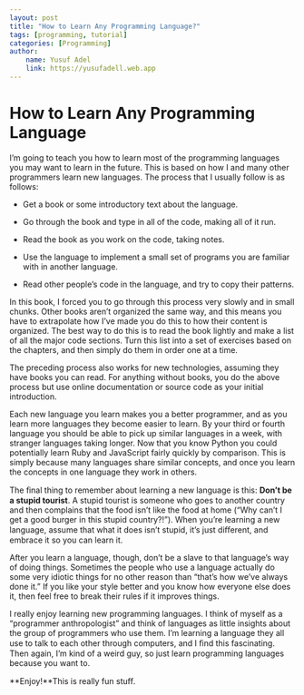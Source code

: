 ```yaml
---
layout: post
title: "How to Learn Any Programming Language?"
tags: [programming, tutorial]
categories: [Programming]
author:
    name: Yusuf Adel
    link: https://yusufadell.web.app
---
```


# How to Learn Any Programming Language

I’m going to teach you how to learn most of the programming languages you may want to learn in
the future. This is based on how I and many other programmers learn new
languages. The process that I usually follow is as follows:

- Get a book or some introductory text about the language.

- Go through the book and type in all of the code, making all of it run.

- Read the book as you work on the code, taking notes.

- Use the language to implement a small set of programs you are familiar with in another language.

- Read other people’s code in the language, and try to copy their patterns.


In this book, I forced you to go through this process very slowly and in small chunks. Other books aren’t
organized the same way, and this means you have to extrapolate how I’ve made you do this to how their
content is organized. The best way to do this is to read the book lightly and make a list of all the major
code sections. Turn this list into a set of exercises based on the chapters, and then simply do them in
order one at a time.

The preceding process also works for new technologies, assuming they have books you can read. For
anything without books, you do the above process but use online documentation or source code as your
initial introduction.

Each new language you learn makes you a better programmer, and as you learn more languages they
become easier to learn. By your third or fourth language you should be able to pick up similar languages
in a week, with stranger languages taking longer. Now that you know Python you could potentially learn
Ruby and JavaScript fairly quickly by comparison. This is simply because many languages share similar
concepts, and once you learn the concepts in one language they work in others.

The ﬁnal thing to remember about learning a new language is this: **Don’t be a stupid tourist**. A stupid
tourist is someone who goes to another country and then complains that the food isn’t like the food at
home (“Why can’t I get a good burger in this stupid country?!”). When you’re learning a new language,
assume that what it does isn’t stupid, it’s just diﬀerent, and embrace it so you can learn it.

After you learn a language, though, don’t be a slave to that language’s way of doing things. Sometimes
the people who use a language actually do some very idiotic things for no other reason than “that’s how
we’ve always done it.” If you like your style better and you know how everyone else does it, then feel free
to break their rules if it improves things.

I really enjoy learning new programming languages. I think of myself as a “programmer anthropologist”
and think of languages as little insights about the group of programmers who use them. I’m learning a
language they all use to talk to each other through computers, and I ﬁnd this fascinating. Then again,
I’m kind of a weird guy, so just learn programming languages because you want to.

**Enjoy!**This is really fun stuﬀ.
